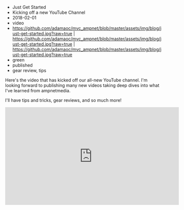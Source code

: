 * Just Get Started
* Kicking off a new YouTube Channel
* 2018-02-01
* video
* https://github.com/adamaoc/mvc_ampnet/blob/master/assets/img/blog/just-get-started.jpg?raw=true | https://github.com/adamaoc/mvc_ampnet/blob/master/assets/img/blog/just-get-started.jpg?raw=true | https://github.com/adamaoc/mvc_ampnet/blob/master/assets/img/blog/just-get-started.jpg?raw=true
* green
* published
* gear review, tips

Here's the video that has kicked off our all-new YouTube channel. I'm looking forward to publishing many new videos taking deep dives into what I've learned from ampnetmedia. 

I'll have tips and tricks, gear reviews, and so much more!

<iframe width="560" height="315" src="https://www.youtube.com/embed/0g9UyjzCb8s" frameborder="0" gesture="media" allow="encrypted-media" allowfullscreen></iframe>

